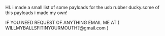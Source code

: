 HI. i made a small list of some payloads for the usb rubber ducky.some of this payloads i made my own!

IF YOU NEED REQUEST OF ANYTHING EMAIL ME AT ( WILLMYBALLSFITINYOURMOUTH?@gmail.com )
